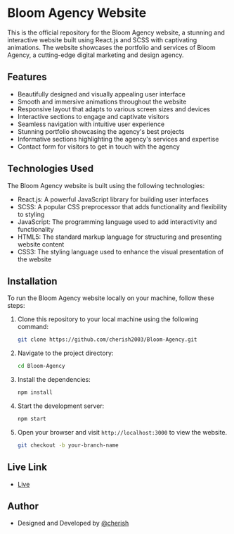 # Bloom Agency Website

This is the official repository for the Bloom Agency website, a stunning and interactive website built using React.js and SCSS with captivating animations. The website showcases the portfolio and services of Bloom Agency, a cutting-edge digital marketing and design agency.

## Features

- Beautifully designed and visually appealing user interface
- Smooth and immersive animations throughout the website
- Responsive layout that adapts to various screen sizes and devices
- Interactive sections to engage and captivate visitors
- Seamless navigation with intuitive user experience
- Stunning portfolio showcasing the agency's best projects
- Informative sections highlighting the agency's services and expertise
- Contact form for visitors to get in touch with the agency

## Technologies Used

The Bloom Agency website is built using the following technologies:

- React.js: A powerful JavaScript library for building user interfaces
- SCSS: A popular CSS preprocessor that adds functionality and flexibility to styling
- JavaScript: The programming language used to add interactivity and functionality
- HTML5: The standard markup language for structuring and presenting website content
- CSS3: The styling language used to enhance the visual presentation of the website

## Installation

To run the Bloom Agency website locally on your machine, follow these steps:

1. Clone this repository to your local machine using the following command:

   ```bash
   git clone https://github.com/cherish2003/Bloom-Agency.git
   ```

2. Navigate to the project directory:

   ```bash
   cd Bloom-Agency
   ```

3. Install the dependencies:

   ```bash
   npm install
   ```

4. Start the development server:

   ```bash
   npm start
   ```

5. Open your browser and visit `http://localhost:3000` to view the website.


   ```bash
   git checkout -b your-branch-name
   ```
## Live Link
   - [Live](https://bloom-agency-ijio.vercel.app/)
## Author
   - Designed and Developed by [@cherish](https://github.com/cherish2003)

